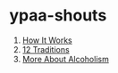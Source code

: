 # ypaa-shouts

1. [How It Works](/how-it-works.html)
2. [12 Traditions](/traditions.html)
3. [More About Alcoholism](/more-about-alcoholism.html)
